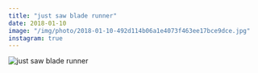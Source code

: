 ```yaml
---
title: "just saw blade runner"
date: 2018-01-10
image: "/img/photo/2018-01-10-492d114b06a1e4073f463ee17bce9dce.jpg"
instagram: true
---
```


![just saw blade runner](/img/photo/2018-01-10-492d114b06a1e4073f463ee17bce9dce.jpg)
